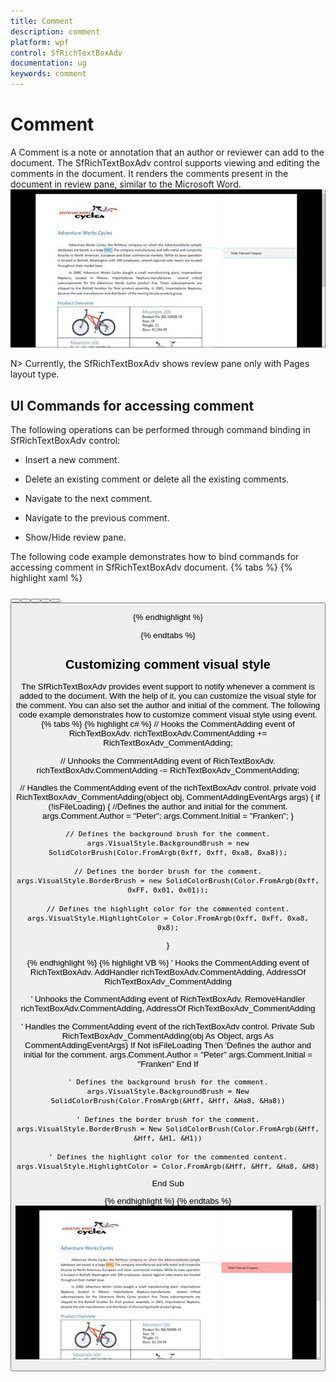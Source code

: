 ```yaml
---
title: Comment
description: comment
platform: wpf
control: SfRichTextBoxAdv
documentation: ug
keywords: comment
---
```

# Comment

A Comment is a note or annotation that an author or reviewer can add to the document. The SfRichTextBoxAdv control supports viewing and editing the comments in the document. It renders the comments present in the document in review pane, similar to the Microsoft Word.
![](Comment_images/Comment_img1.jpeg)

N> Currently, the SfRichTextBoxAdv shows review pane only with Pages layout type.

## UI Commands for accessing comment

The following operations can be performed through command binding in SfRichTextBoxAdv control:

* Insert a new comment.

* Delete an existing comment or delete all the existing comments.

* Navigate to the next comment.

* Navigate to the previous comment.

* Show/Hide review pane.


The following code example demonstrates how to bind commands for accessing comment in SfRichTextBoxAdv document.
{% tabs %}
{% highlight xaml %}
<!-- Binds button to the ShowCommentsCommand -->
<Button Content="Show Comments" Command="RichTextBoxAdv:SfRichTextBoxAdv.ShowCommentsCommand" CommandTarget="{Binding ElementName=richTextBoxAdv}" />
<!-- Binds button to the NewCommentCommand -->
<Button Content="New Comment" Command="RichTextBoxAdv:SfRichTextBoxAdv.NewCommentCommand" CommandTarget="{Binding ElementName=richTextBoxAdv}" />
<!-- Binds button to the DeleteCommentCommand -->
<Button Content="Delete Comment" Command="RichTextBoxAdv:SfRichTextBoxAdv.DeleteCommentCommand" CommandTarget="{Binding ElementName=richTextBoxAdv}" />
<!-- Binds button to the DeleteAllCommentsCommand -->
<Button Content="Delete All Comments" Command="RichTextBoxAdv:SfRichTextBoxAdv.DeleteAllCommentsCommand" CommandTarget="{Binding ElementName=richTextBoxAdv}" />
<!-- Binds button to the PreviousCommentCommand -->
<Button Content="Previous Comment" Command="RichTextBoxAdv:SfRichTextBoxAdv.PreviousCommentCommand" CommandTarget="{Binding ElementName=richTextBoxAdv}" />
<!-- Binds button to the NextCommentCommand -->
<Button Content="Next Comment" Command="RichTextBoxAdv:SfRichTextBoxAdv.NextCommentCommand" CommandTarget="{Binding ElementName=richTextBoxAdv}" />


{% endhighlight %}

{% endtabs %}

## Customizing comment visual style

The SfRichTextBoxAdv provides event support to notify whenever a comment is added to the document. With the help of it, you can customize the visual style for the comment. You can also set the author and initial of the comment.
The following code example demonstrates how to customize comment visual style using event.
{% tabs %}
{% highlight c# %}
// Hooks the CommentAdding event of RichTextBoxAdv.
richTextBoxAdv.CommentAdding += RichTextBoxAdv_CommentAdding;

// Unhooks the CommentAdding event of RichTextBoxAdv.
richTextBoxAdv.CommentAdding -= RichTextBoxAdv_CommentAdding;

// Handles the CommentAdding event of the richTextBoxAdv control.
private void RichTextBoxAdv_CommentAdding(object obj, CommentAddingEventArgs args)
{
    if (!isFileLoading)
    {
        //Defines the author and initial for the comment.
        args.Comment.Author = "Peter";
        args.Comment.Initial = "Franken";
    }

    // Defines the background brush for the comment.
    args.VisualStyle.BackgroundBrush = new SolidColorBrush(Color.FromArgb(0xff, 0xff, 0xa8, 0xa8));

    // Defines the border brush for the comment.
    args.VisualStyle.BorderBrush = new SolidColorBrush(Color.FromArgb(0xff, 0xFF, 0x01, 0x01));

    // Defines the highlight color for the commented content.
    args.VisualStyle.HighlightColor = Color.FromArgb(0xff, 0xFf, 0xa8, 0x8);

}



{% endhighlight %}
{% highlight VB %}
' Hooks the CommentAdding event of RichTextBoxAdv.
AddHandler richTextBoxAdv.CommentAdding, AddressOf RichTextBoxAdv_CommentAdding

' Unhooks the CommentAdding event of RichTextBoxAdv.
RemoveHandler richTextBoxAdv.CommentAdding, AddressOf RichTextBoxAdv_CommentAdding

' Handles the CommentAdding event of the richTextBoxAdv control.
Private Sub RichTextBoxAdv_CommentAdding(obj As Object, args As CommentAddingEventArgs)
	If Not isFileLoading Then
		'Defines the author and initial for the comment.
		args.Comment.Author = "Peter"
		args.Comment.Initial = "Franken"
	End If

	' Defines the background brush for the comment.
	args.VisualStyle.BackgroundBrush = New SolidColorBrush(Color.FromArgb(&Hff, &Hff, &Ha8, &Ha8))

	' Defines the border brush for the comment.
	args.VisualStyle.BorderBrush = New SolidColorBrush(Color.FromArgb(&Hff, &Hff, &H1, &H1))

	' Defines the highlight color for the commented content.
	args.VisualStyle.HighlightColor = Color.FromArgb(&Hff, &Hff, &Ha8, &H8)

End Sub


{% endhighlight %}
{% endtabs %}
![](Comment_images/Comment_img2.jpeg)

